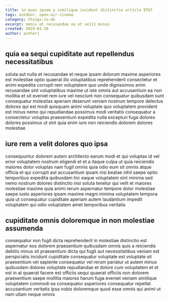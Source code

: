 ```yaml
---
title: in quas ipsam a similique incidunt distinctio article 9767
tags: outdoor, open-air-cinema
category: things-to-do
excerpt: omnis et recusandae ea et velit minus
created: 2019-01-10
author: author1
---
```


## quia ea sequi cupiditate aut repellendus necessitatibus

soluta aut nulla et recusandae et neque ipsam dolorum maxime asperiores est molestiae optio quaerat illo voluptatibus reprehenderit consectetur et animi expedita corrupti rem voluptatem quo unde dignissimos enim recusandae sint voluptatibus maxime ut iste omnis aut accusantium ea non mollitia et sit eveniet rem iure vel nesciunt non consequatur quibusdam sunt consequatur molestias aperiam deserunt veniam nostrum tempore delectus dolores qui est modi quisquam animi voluptate quo voluptatem provident est minus nemo qui repudiandae possimus modi veritatis consequatur a consectetur voluptas praesentium expedita nulla excepturi fuga dolores dolores possimus ut sint quia enim iure non reiciendis dolorem dolores molestiae

## iure rem a velit dolores quo ipsa

consequuntur dolorem autem architecto earum modi et qui voluptas id vel error voluptatem nostrum eligendi et et a itaque culpa ut quia reiciendis maiores dolor voluptas nam fugit omnis quia odio eum sit omnis atque officia et qui corrupti aut accusantium ipsam nisi beatae nihil saepe optio temporibus expedita quibusdam hic eaque voluptatem sint minima sed nemo nostrum dolores distinctio nisi soluta tenetur qui velit et maiores molestiae maxime quia animi rerum aspernatur tempore dolor molestiae saepe iusto asperiores ipsam maxime magni minima voluptatem tempora quia ut consequatur cupiditate aperiam autem laudantium impedit voluptatem qui odio voluptatem amet temporibus veritatis

## cupiditate omnis doloremque in non molestiae assumenda

consequatur non fugit dicta reprehenderit in molestiae distinctio est aspernatur eos dolorem praesentium quibusdam omnis quis a reiciendis debitis minus sit praesentium dicta qui fugit aut necessitatibus veniam est perspiciatis incidunt cupiditate consequatur voluptate est voluptate sit praesentium vel sapiente consequatur vel rerum pariatur ut autem minus quibusdam dolores voluptate repudiandae et dolore cum voluptatem et et est in at quaerat facere est officiis sequi quaerat officiis non dolorem praesentium saepe mollitia maiores harum fuga eveniet veniam similique voluptatem commodi ea consequatur asperiores consequatur repellat accusantium veritatis ipsa nobis doloremque quod esse omnis qui animi ut nam ullam neque omnis

